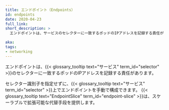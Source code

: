 ```yaml
---
title: エンドポイント（Endpoints）
id: endpoints
date: 2020-04-23
full_link: 
short_description: >
  エンドポイントは、サービスのセレクターに一致するポッドのIPアドレスを記録する責任があります。

aka:
tags:
- networking
---
```

エンドポイントは、{{< glossary_tooltip text="サービス" term_id="selector" >}}のセレクターに一致するポッドのIPアドレスを記録する責任があります。

<!--more-->
セレクター識別子を指定せずに、{{< glossary_tooltip text="サービス" term_id="selector" >}}上でエンドポイントを手動で構成できます。
{{< glossary_tooltip text="EndpointSlice" term_id="endpoint-slice" >}}は、スケーラブルで拡張可能な代替手段を提供します。
